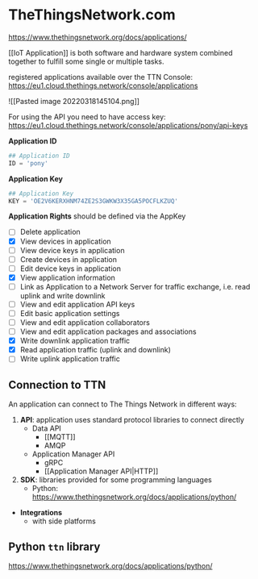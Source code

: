 # TheThingsNetwork.com

https://www.thethingsnetwork.org/docs/applications/

[[IoT Application]] is both software and hardware system combined together to fulfill some single or multiple tasks.

registered applications available over the TTN Console:
https://eu1.cloud.thethings.network/console/applications

![[Pasted image 20220318145104.png]]

For using the API you need to have access key:
https://eu1.cloud.thethings.network/console/applications/pony/api-keys

**Application ID**

```py
## Application ID
ID = 'pony'
```

**Application Key**

```py
## Application Key
KEY = 'OE2V6KERXHNM74ZE2S3GWKW3X35GA5POCFLKZUQ'
```

**Application Rights** should be defined via the AppKey

- [ ] Delete application
- [x] View devices in application
- [ ] View device keys in application
- [ ] Create devices in application
- [ ] Edit device keys in application
- [x] View application information
- [ ] Link as Application to a Network Server for traffic exchange, i.e. read uplink and write downlink
- [ ] View and edit application API keys
- [ ] Edit basic application settings
- [ ] View and edit application collaborators
- [ ] View and edit application packages and associations
- [x] Write downlink application traffic
- [x] Read application traffic (uplink and downlink)
- [ ] Write uplink application traffic

## Connection to TTN
An application can connect to The Things Network in different ways:
1. **API**: application uses standard protocol libraries to connect directly
	* Data API
		* [[MQTT]]
		* AMQP
	* Application Manager API
		* gRPC
		* [[Application Manager API|HTTP]]
2. **SDK**: libraries provided for some programming languages
	*  Python: https://www.thethingsnetwork.org/docs/applications/python/
* **Integrations**
	* with side platforms

## Python `ttn` library

https://www.thethingsnetwork.org/docs/applications/python/

